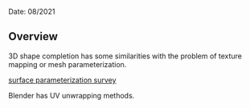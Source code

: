 Date: 08/2021

## Overview

3D shape completion has some similarities with the problem of texture mapping or mesh parameterization.

[surface parameterization survey](https://graphics.stanford.edu/courses/cs468-05-fall/Papers/param-survey.pdf)



Blender has UV unwrapping methods.

